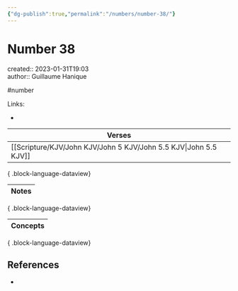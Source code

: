 ```yaml
---
{"dg-publish":true,"permalink":"/numbers/number-38/"}
---
```


# Number 38

created:: 2023-01-31T19:03  
author:: Guillaume Hanique

#number

Links:

- 

| Verses                                                              |
| ------------------------------------------------------------------- |
| [[Scripture/KJV/John KJV/John 5 KJV/John 5.5 KJV\|John 5.5 KJV]] |

{ .block-language-dataview}

| Notes |
| ----- |

{ .block-language-dataview}

| Concepts |
| -------- |

{ .block-language-dataview}

## References

- 
